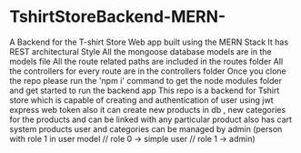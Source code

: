 # TshirtStoreBackend-MERN-
A Backend for the T-shirt Store Web app  built using the MERN Stack
It has REST architectural Style
All the mongoose database models are in the models file
All the route related paths are included in the routes folder
All the controllers for every route are in the controllers folder
Once you clone the repo please run the  'npm i'  command to get the node modules folder and get started to run the backend app
This repo is a backend for Tshirt store which is capable of creating and authentication of user using jwt express web token
also it can create new products in db , new categories for the products and can be linked with any particular product
also has  cart system products user and categories can be managed by admin (person with role 1 in user model // role 0 -> simple user // role 1 -> admin)
